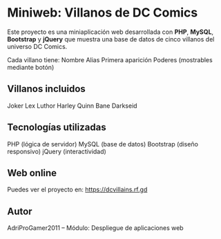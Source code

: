 # Miniweb: Villanos de DC Comics

Este proyecto es una miniaplicación web desarrollada con **PHP**, **MySQL**, **Bootstrap** y **jQuery** que muestra una base de datos de cinco villanos del universo DC Comics.

Cada villano tiene:
Nombre
Alias
Primera aparición
Poderes (mostrables mediante botón)

## Villanos incluidos
Joker
Lex Luthor
Harley Quinn
Bane
Darkseid

## Tecnologías utilizadas
PHP (lógica de servidor)
MySQL (base de datos)
Bootstrap (diseño responsivo)
jQuery (interactividad)

##  Web online
Puedes ver el proyecto en:
https://dcvillains.rf.gd

## Autor
AdriProGamer2011 – Módulo: Despliegue de aplicaciones web
